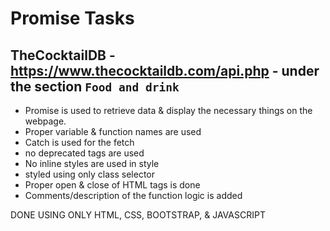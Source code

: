 # Promise Tasks
## TheCocktailDB - https://www.thecocktaildb.com/api.php - under the section `Food and drink`

- Promise is used to retrieve data & display the necessary things on the webpage.
- Proper variable & function names are used
- Catch is used for the fetch
- no deprecated tags are used
- No inline styles are used in style
- styled using only class selector
- Proper open & close of HTML tags is done
- Comments/description of the function logic is added

 DONE USING ONLY HTML, CSS, BOOTSTRAP, & JAVASCRIPT
